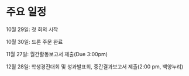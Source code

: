 # 주요 일정
  10월 29일: 첫 회의 시작
  
  10월 30일: 드론 주문 완료
  
  11월 27일: 월간활동보고서 제출(Due 3:00pm)
  
  12월 28일: 학생경진대회 및 성과발표회, 중간결과보고서 제출(2:00 pm, 백양누리)
